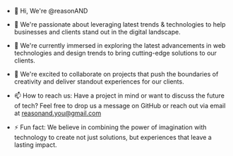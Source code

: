 - 👋 Hi, We're @reasonAND
- 👀 We're passionate about leveraging latest trends & technologies to help businesses and clients stand out in the digital landscape.
- 🌱 We're currently immersed in exploring the latest advancements in web technologies and design trends to bring cutting-edge solutions to our clients.
- 💞️ We're excited to collaborate on projects that push the boundaries of creativity and deliver standout experiences for our clients.
  
- 📫 How to reach us: Have a project in mind or want to discuss the future of tech? Feel free to drop us a message on GitHub or reach out via email at reasonand.you@gmail.com
 
- ⚡ Fun fact: We believe in combining the power of imagination with technology to create not just solutions, but experiences that leave a lasting impact.

<!--
🧙 Remember, you can do mighty things with the power of [Markdown](https://docs.github.com/github/writing-on-github/getting-started-with-writing-and-formatting-on-github/basic-writing-and-formatting-syntax)
-->
